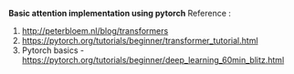**Basic attention implementation using pytorch**
Reference :
1) http://peterbloem.nl/blog/transformers
2) https://pytorch.org/tutorials/beginner/transformer_tutorial.html
3) Pytorch basics - https://pytorch.org/tutorials/beginner/deep_learning_60min_blitz.html


